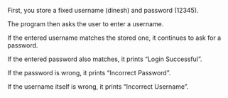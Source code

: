 First, you store a fixed username (dinesh) and password (12345).

The program then asks the user to enter a username.

If the entered username matches the stored one, it continues to ask for a password.

If the entered password also matches, it prints “Login Successful”.

If the password is wrong, it prints “Incorrect Password”.

If the username itself is wrong, it prints “Incorrect Username”.
